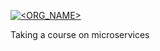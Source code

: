 [![<ORG_NAME>](https://circleci.com/gh/geodan89/beer-microserv.svg?style=svg)](https://circleci/gh/geodan89/beer-microserv)


Taking a course on microservices
